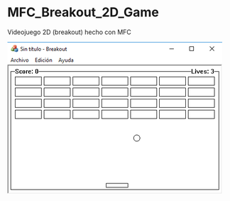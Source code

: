 # MFC_Breakout_2D_Game
Videojuego 2D (breakout) hecho con MFC

![alt text](snapshot.png "Breakdown Game - MFC 2D Game")
